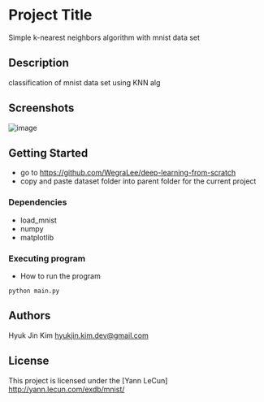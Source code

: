 # Project Title

Simple k-nearest neighbors algorithm with mnist data set

## Description

classification of mnist data set using KNN alg

## Screenshots
![image](https://user-images.githubusercontent.com/107605573/174063187-6d8e14b4-32a4-4f65-80ad-b90136a217ed.png)

## Getting Started

* go to https://github.com/WegraLee/deep-learning-from-scratch
* copy and paste dataset folder into parent folder for the current project

### Dependencies

* load_mnist
* numpy
* matplotlib

### Executing program

* How to run the program
```
python main.py
```

## Authors

Hyuk Jin Kim
hyukjin.kim.dev@gmail.com


## License

This project is licensed under the [Yann LeCun]
http://yann.lecun.com/exdb/mnist/

